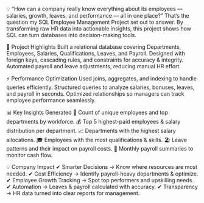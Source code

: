 💡 “How can a company really know everything about its employees — salaries, growth, leaves, and performance — all in one place?”
That’s the question my SQL Employee Management Project set out to answer.
By transforming raw HR data into actionable insights, this project shows how SQL can turn databases into decision-making tools.

🚀 Project Highlights
Built a relational database covering Departments, Employees, Salaries, Qualifications, Leaves, and Payroll.
Designed with foreign keys, cascading rules, and constraints for accuracy & integrity.
Automated payroll and leave adjustments, reducing manual HR effort.

⚡ Performance Optimization
Used joins, aggregates, and indexing to handle queries efficiently.
Structured queries to analyze salaries, bonuses, leaves, and payroll in seconds.
Optimized relationships so managers can track employee performance seamlessly.

📊 Key Insights Generated
👥 Count of unique employees and top departments by workforce.
💰 Top 5 highest-paid employees & salary distribution per department.
📈 Departments with the highest salary allocations.
🎓 Employees with the most qualifications & skills.
🏖 Leave patterns and their impact on payroll costs.
📅 Monthly payroll summaries to monitor cash flow.

💡 Company Impact
✔ Smarter Decisions → Know where resources are most needed.
✔ Cost Efficiency → Identify payroll-heavy departments & optimize.
✔ Employee Growth Tracking → Spot top performers and upskilling needs.
✔ Automation → Leaves & payroll calculated with accuracy.
✔ Transparency → HR data turned into clear reports for management.



